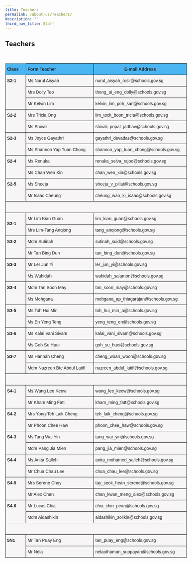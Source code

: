 ```yaml
---
title: Teachers
permalink: /about-us/Teachers/
description: ""
third_nav_title: Staff
---
```

## Teachers
<br>
<style type="text/css">
.tg  {border-collapse:collapse;border-spacing:0;}
.tg td{border-color:black;border-style:solid;border-width:1px;font-family:Arial, sans-serif;font-size:14px;
  overflow:hidden;padding:10px 5px;word-break:normal;}
.tg th{border-color:black;border-style:solid;border-width:1px;font-family:Arial, sans-serif;font-size:14px;
  font-weight:normal;overflow:hidden;padding:10px 5px;word-break:normal;}
.tg .tg-wm03{background-color:#F7F5F5;color:#222;text-align:left;vertical-align:middle}
.tg .tg-zgv1{background-color:#F7F5F5;color:#222;text-align:left;vertical-align:top}
.tg .tg-u38n{background-color:#4BB5F2;border-color:inherit;color:#222;font-weight:bold;text-align:left;vertical-align:top}
.tg .tg-zxzo{background-color:#4BB5F2;color:#222;font-weight:bold;text-align:left;vertical-align:top}
.tg .tg-w7xe{background-color:#4BB5F2;color:#222;font-weight:bold;text-align:center;vertical-align:top}
.tg .tg-q9wy{background-color:#F7F5F5;color:#222;font-weight:bold;text-align:left;vertical-align:top}
</style>
<table class="tg" style="undefined;table-layout: fixed; width: 584px">
<colgroup>
<col style="width: 66px">
<col style="width: 219px">
<col style="width: 299px">
</colgroup>
<thead>
  <tr>
    <th class="tg-u38n"><span style="font-weight:bold">Class</span></th>
    <th class="tg-zxzo"><span style="font-weight:bold">Form Teacher</span></th>
    <th class="tg-w7xe"><span style="font-weight:bold">E-mail Address</span></th>
  </tr>
</thead>
<tbody>
  <tr>
    <td class="tg-q9wy" rowspan="3"><span style="font-weight:bold">S2‐1</span></td>
    <td class="tg-zgv1">Ms Nurul Aisyah</td>
    <td class="tg-zgv1">nurul_aisyah_rosli@schools.gov.sg</td>
  </tr>
  <tr>
    <td class="tg-zgv1">Mrs Dolly Teo</td>
    <td class="tg-zgv1">thong_ai_eng_dolly@schools.gov.sg</td>
  </tr>
  <tr>
    <td class="tg-wm03"><span style="background-color:#F7F5F5">Mr Kelvin Lim </span></td>
    <td class="tg-wm03"><span style="background-color:#F7F5F5">kelvin_lim_poh_san@schools.gov.sg</span></td>
  </tr>
  <tr>
    <td class="tg-q9wy" rowspan="2"><span style="font-weight:bold">S2‐2</span></td>
    <td class="tg-zgv1">Mrs Tricia Ong</td>
    <td class="tg-zgv1">lim_tock_boon_tricia@schools.gov.sg</td>
  </tr>
  <tr>
    <td class="tg-zgv1">Ms Shivali</td>
    <td class="tg-zgv1">shivali_popat_jadhav@schools.gov.sg</td>
  </tr>
  <tr>
    <td class="tg-q9wy" rowspan="2"><span style="font-weight:bold">S2‐3</span></td>
    <td class="tg-zgv1">Ms Joyce Gayathri</td>
    <td class="tg-zgv1">gayathri_devadas@schools.gov.sg</td>
  </tr>
  <tr>
    <td class="tg-zgv1">Ms Shannon Yap Tuan Chong</td>
    <td class="tg-zgv1">shannon_yap_tuan_chong@schools.gov.sg</td>
  </tr>
  <tr>
    <td class="tg-q9wy" rowspan="2"><span style="font-weight:bold">S2‐4</span></td>
    <td class="tg-zgv1">Ms Renuka</td>
    <td class="tg-zgv1">renuka_selva_rajoo@schools.gov.sg</td>
  </tr>
  <tr>
    <td class="tg-zgv1">Ms Chan Wen Xin</td>
    <td class="tg-zgv1">chan_wen_xin@schools.gov.sg</td>
  </tr>
  <tr>
    <td class="tg-q9wy" rowspan="2"><span style="font-weight:bold">S2‐5</span></td>
    <td class="tg-zgv1">Ms Sheeja</td>
    <td class="tg-zgv1">sheeja_v_pillai@schools.gov.sg</td>
  </tr>
  <tr>
    <td class="tg-zgv1">Mr Isaac Cheung</td>
    <td class="tg-zgv1">cheung_wan_ki_isaac@schools.gov.sg</td>
  </tr>
  <tr>
    <td class="tg-wm03" colspan="3"><span style="background-color:#F7F5F5"> &nbsp;&nbsp;</span></td>
  </tr>
  <tr>
    <td class="tg-q9wy" rowspan="2"><span style="font-weight:bold"> </span><br><span style="font-weight:bold">S3‐1</span></td>
    <td class="tg-zgv1">Mr Lim Kian Guan</td>
    <td class="tg-zgv1">lim_kian_guan@schools.gov.sg</td>
  </tr>
  <tr>
    <td class="tg-zgv1">Mrs Lim‐Tang Anqiong</td>
    <td class="tg-zgv1">tang_anqiong@schools.gov.sg</td>
  </tr>
  <tr>
    <td class="tg-q9wy" rowspan="2"><span style="font-weight:bold">S3‐2</span></td>
    <td class="tg-zgv1">Mdm Sutinah</td>
    <td class="tg-zgv1">sutinah_suid@schools.gov.sg</td>
  </tr>
  <tr>
    <td class="tg-zgv1">Mr Tan Bing Dun</td>
    <td class="tg-zgv1">tan_bing_dun@schools.gov.sg</td>
  </tr>
  <tr>
    <td class="tg-q9wy" rowspan="2"><span style="font-weight:bold">S3‐3</span></td>
    <td class="tg-zgv1">Mr Ler Jun Yi</td>
    <td class="tg-zgv1">ler_jun_yi@schools.gov.sg</td>
  </tr>
  <tr>
    <td class="tg-wm03"><span style="background-color:#F7F5F5">Ms Wahidah</span></td>
    <td class="tg-wm03"><span style="background-color:#F7F5F5">wahidah_salamon@schools.gov.sg</span></td>
  </tr>
  <tr>
    <td class="tg-q9wy" rowspan="2"><span style="font-weight:bold">S3‐4</span></td>
    <td class="tg-zgv1">Mdm Tan Soon May</td>
    <td class="tg-zgv1">tan_soon_may@schools.gov.sg</td>
  </tr>
  <tr>
    <td class="tg-zgv1">Ms Mohgana</td>
    <td class="tg-zgv1">mohgana_ap_thiagarajan@schools.gov.sg</td>
  </tr>
  <tr>
    <td class="tg-q9wy" rowspan="2"><span style="font-weight:bold">S3‐5</span></td>
    <td class="tg-zgv1">Ms Toh Hui Min</td>
    <td class="tg-zgv1">toh_hui_min_a@schools.gov.sg</td>
  </tr>
  <tr>
    <td class="tg-zgv1">Ms En Yeng Teng</td>
    <td class="tg-zgv1">yeng_teng_en@schools.gov.sg</td>
  </tr>
  <tr>
    <td class="tg-q9wy" rowspan="2"><span style="font-weight:bold">S3‐6</span></td>
    <td class="tg-zgv1">Ms Kalai Vani Sivam</td>
    <td class="tg-zgv1">kalai_vani_sivam@schools.gov.sg</td>
  </tr>
  <tr>
    <td class="tg-zgv1">Ms Goh Su Huei</td>
    <td class="tg-zgv1">goh_su_huei@schools.gov.sg</td>
  </tr>
  <tr>
    <td class="tg-q9wy" rowspan="2"><span style="font-weight:bold">S3‐7</span></td>
    <td class="tg-zgv1">Ms Hannah Cheng</td>
    <td class="tg-zgv1">cheng_woan_woon@schools.gov.sg</td>
  </tr>
  <tr>
    <td class="tg-zgv1">Mdm Nazreen Bte Abdul Latiff</td>
    <td class="tg-zgv1">nazreen_abdul_latiff@schools.gov.sg</td>
  </tr>
  <tr>
    <td class="tg-wm03" colspan="3"><span style="background-color:#F7F5F5"> &nbsp;&nbsp;</span></td>
  </tr>
  <tr>
    <td class="tg-q9wy" rowspan="2"><span style="font-weight:bold">S4‐1</span></td>
    <td class="tg-zgv1">Ms Wang Lee Keow</td>
    <td class="tg-zgv1">wang_lee_keow@schools.gov.sg</td>
  </tr>
  <tr>
    <td class="tg-zgv1">Mr Kham Ming Fatt</td>
    <td class="tg-zgv1">kham_ming_fatt@schools.gov.sg</td>
  </tr>
  <tr>
    <td class="tg-q9wy" rowspan="2"><span style="font-weight:bold">S4‐2</span></td>
    <td class="tg-zgv1">Mrs Yong‐Teh Laik Cheng</td>
    <td class="tg-zgv1">teh_laik_cheng@schools.gov.sg</td>
  </tr>
  <tr>
    <td class="tg-zgv1">Mr Phoon Chee Haw</td>
    <td class="tg-zgv1">phoon_chee_haw@schools.gov.sg</td>
  </tr>
  <tr>
    <td class="tg-q9wy" rowspan="2"><span style="font-weight:bold">S4‐3</span></td>
    <td class="tg-zgv1">Ms Tang Wai Yin</td>
    <td class="tg-zgv1">tang_wai_yin@schools.gov.sg</td>
  </tr>
  <tr>
    <td class="tg-zgv1">Mdm Pang Jia Mien</td>
    <td class="tg-zgv1">pang_jia_mien@schools.gov.sg</td>
  </tr>
  <tr>
    <td class="tg-q9wy" rowspan="2"><span style="font-weight:bold">S4‐4</span></td>
    <td class="tg-zgv1">Ms Anita Salleh</td>
    <td class="tg-zgv1">anita_mohamed_salleh@schools.gov.sg</td>
  </tr>
  <tr>
    <td class="tg-zgv1">Mr Chua Chau Lee</td>
    <td class="tg-zgv1">chua_chau_lee@schools.gov.sg</td>
  </tr>
  <tr>
    <td class="tg-q9wy" rowspan="2"><span style="font-weight:bold">S4‐5</span></td>
    <td class="tg-zgv1">Mrs Serene Choy</td>
    <td class="tg-zgv1">tay_seok_hean_serene@schools.gov.sg</td>
  </tr>
  <tr>
    <td class="tg-zgv1">Mr Alex Chan</td>
    <td class="tg-zgv1">chan_kwan_meng_alex@schools.gov.sg</td>
  </tr>
  <tr>
    <td class="tg-q9wy" rowspan="2"><span style="font-weight:bold">S4‐6</span></td>
    <td class="tg-zgv1">Mr Lucas Chia</td>
    <td class="tg-zgv1">chia_chin_pean@schools.gov.sg</td>
  </tr>
  <tr>
    <td class="tg-zgv1">Mdm Aidashikin</td>
    <td class="tg-zgv1">aidashikin_solikin@schools.gov.sg</td>
  </tr>
  <tr>
    <td class="tg-wm03" colspan="3"><span style="background-color:#F7F5F5"> &nbsp;&nbsp;</span></td>
  </tr>
  <tr>
    <td class="tg-q9wy" rowspan="2"><span style="font-weight:bold">5N1</span></td>
    <td class="tg-wm03"><span style="background-color:#F7F5F5">Mr Tan Puay Eng</span></td>
    <td class="tg-wm03"><span style="background-color:#F7F5F5">tan_puay_eng@schools.gov.sg</span></td>
  </tr>
  <tr>
    <td class="tg-zgv1">Mr Nela</td>
    <td class="tg-zgv1">nelaothaman_suppayan@schools.gov.sg</td>
  </tr>
</tbody>
</table>